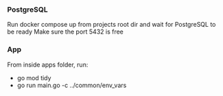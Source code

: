 ### PostgreSQL
Run docker compose up from projects root dir and wait for PostgreSQL to be ready
Make sure the port 5432 is free

### App
From inside apps folder, run:
- go mod tidy
- go run main.go -c ../common/env_vars
